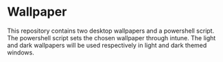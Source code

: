 # Wallpaper

This repository contains two desktop wallpapers and a powershell script.
The powershell script sets the chosen wallpaper through intune.
The light and dark wallpapers will be used respectively in light and dark themed windows.
